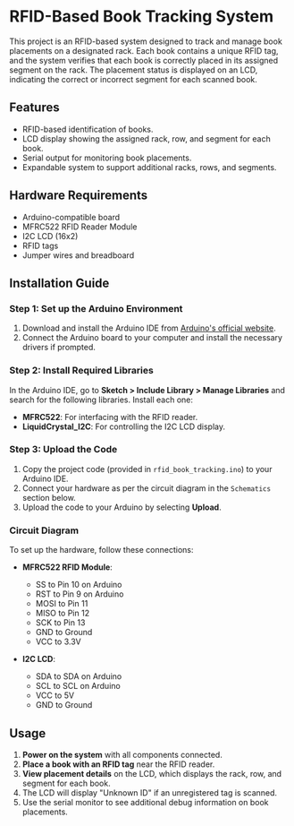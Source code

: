 # RFID-Based Book Tracking System

This project is an RFID-based system designed to track and manage book placements on a designated rack. Each book contains a unique RFID tag, and the system verifies that each book is correctly placed in its assigned segment on the rack. The placement status is displayed on an LCD, indicating the correct or incorrect segment for each scanned book.

## Features

- RFID-based identification of books.
- LCD display showing the assigned rack, row, and segment for each book.
- Serial output for monitoring book placements.
- Expandable system to support additional racks, rows, and segments.

## Hardware Requirements

- Arduino-compatible board
- MFRC522 RFID Reader Module
- I2C LCD (16x2)
- RFID tags
- Jumper wires and breadboard

## Installation Guide

### Step 1: Set up the Arduino Environment

1. Download and install the Arduino IDE from [Arduino's official website](https://www.arduino.cc/en/software).
2. Connect the Arduino board to your computer and install the necessary drivers if prompted.

### Step 2: Install Required Libraries

In the Arduino IDE, go to **Sketch > Include Library > Manage Libraries** and search for the following libraries. Install each one:

- **MFRC522**: For interfacing with the RFID reader.
- **LiquidCrystal_I2C**: For controlling the I2C LCD display.

### Step 3: Upload the Code

1. Copy the project code (provided in `rfid_book_tracking.ino`) to your Arduino IDE.
2. Connect your hardware as per the circuit diagram in the `Schematics` section below.
3. Upload the code to your Arduino by selecting **Upload**.

### Circuit Diagram

To set up the hardware, follow these connections:

- **MFRC522 RFID Module**:
  - SS to Pin 10 on Arduino
  - RST to Pin 9 on Arduino
  - MOSI to Pin 11
  - MISO to Pin 12
  - SCK to Pin 13
  - GND to Ground
  - VCC to 3.3V
  
- **I2C LCD**:
  - SDA to SDA on Arduino
  - SCL to SCL on Arduino
  - VCC to 5V
  - GND to Ground

## Usage

1. **Power on the system** with all components connected.
2. **Place a book with an RFID tag** near the RFID reader.
3. **View placement details** on the LCD, which displays the rack, row, and segment for each book.
4. The LCD will display "Unknown ID" if an unregistered tag is scanned.
5. Use the serial monitor to see additional debug information on book placements.
